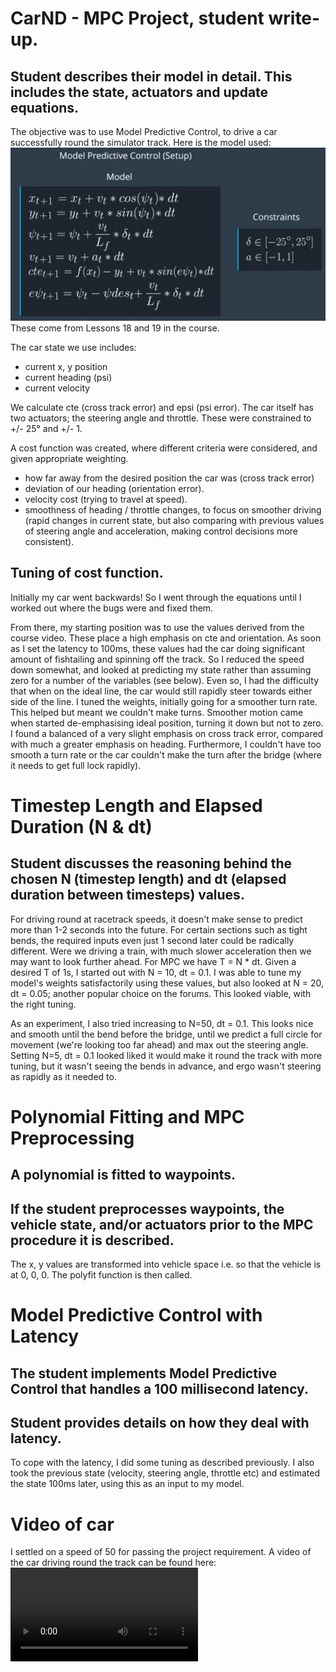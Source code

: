 # CarND - MPC Project, student write-up.


## Student describes their model in detail. This includes the state, actuators and update equations.
The objective was to use Model Predictive Control, to drive a car successfully round the simulator track.
Here is the model used:
![Lesson 19 Model Image](MPCModel.PNG)
These come from Lessons 18 and 19 in the course.

The car state we use includes:
- current x, y position
- current heading (psi)
- current velocity 

We calculate cte (cross track error) and epsi (psi error).
The car itself has two actuators; the steering angle and throttle. These were constrained to +/- 25° and +/- 1. 

A cost function was created, where different criteria were considered, and given appropriate weighting.
- how far away from the desired position the car was (cross track error)
- deviation of our heading (orientation error).
- velocity cost (trying to travel at speed).
- smoothness of heading / throttle changes, to focus on smoother driving (rapid changes in current state, but also comparing with previous values of steering angle and acceleration, making control decisions more consistent).

## Tuning of cost function.
Initially my car went backwards! So I went through the equations until I worked out where the bugs were and fixed them.

From there, my starting position was to use the values derived from the course video. These place a high emphasis on cte and orientation. 
As soon as I set the latency to 100ms, these values had the car doing significant amount of fishtailing and spinning off the track.
So I reduced the speed down somewhat, and looked at predicting my state rather than assuming zero for a number of the variables (see below).
Even so, I had the difficulty that when on the ideal line, the car would still rapidly steer towards either side of the line. 
I tuned the weights, initially going for a smoother turn rate. This helped but meant we couldn't make turns. Smoother motion came when started de-emphasising ideal position, turning it down but not to zero.
I found a balanced of a very slight emphasis on cross track error, compared with much a greater emphasis on heading. Furthermore, I couldn't have too smooth a turn rate or the car couldn't make the turn after the bridge (where it needs to get full lock rapidly).

# Timestep Length and Elapsed Duration (N & dt)
## Student discusses the reasoning behind the chosen N (timestep length) and dt (elapsed duration between timesteps) values. 

For driving round at racetrack speeds, it doesn't make sense to predict more than 1-2 seconds into the future. For certain sections such as tight bends, the required inputs even just 1 second later could be radically different. Were we driving a train, with much slower acceleration then we may want to look further ahead. 
For MPC we have T = N * dt. Given a desired T of 1s, I started out with N = 10, dt = 0.1. I was able to tune my model's weights satisfactorily using these values, but also looked at N = 20, dt = 0.05; another popular choice on the forums. This looked viable, with the right tuning.

As an experiment, I also tried increasing to N=50, dt = 0.1. This looks nice and smooth until the bend before the bridge, until we predict a full circle for movement (we're looking too far ahead) and max out the steering angle. 
Setting N=5, dt = 0.1 looked liked it would make it round the track with more tuning, but it wasn't seeing the bends in advance, and ergo wasn't steering as rapidly as it needed to.

# Polynomial Fitting and MPC Preprocessing
## A polynomial is fitted to waypoints.
## If the student preprocesses waypoints, the vehicle state, and/or actuators prior to the MPC procedure it is described.

The x, y values are transformed into vehicle space i.e. so that the vehicle is at 0, 0, 0. The polyfit function is then called.

# Model Predictive Control with Latency
## The student implements Model Predictive Control that handles a 100 millisecond latency. 
## Student provides details on how they deal with latency.

To cope with the latency, I did some tuning as described previously. I also took the previous state (velocity, steering angle, throttle etc) and estimated the state 100ms later, using this as an input to my model.

# Video of car
I settled on a speed of 50 for passing the project requirement. A video of the car driving round the track can be found here:
![Video of car going round track](output_video.mp4)
